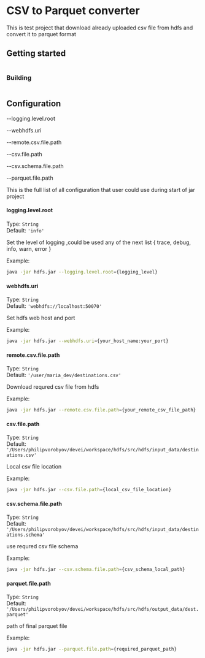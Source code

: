 # CSV to Parquet converter

This is test project that download already uploaded csv file from hdfs and convert it to parquet format

## Getting started


```shell
```

### Building

```shell
```

## Configuration

--logging.level.root

--webhdfs.uri

--remote.csv.file.path

--csv.file.path

--csv.schema.file.path

--parquet.file.path

This is the full list of all configuration that user could use during start of jar project

#### logging.level.root
Type: `String`  
Default: `'info'`

Set the level of logging ,could be used any of the next list { trace, debug, info, warn, error }

Example:
```bash
java -jar hdfs.jar --logging.level.root={logging_level}
```

#### webhdfs.uri
Type: `String`  
Default: `'webhdfs://localhost:50070'`

Set hdfs web host and port

Example:
```bash
java -jar hdfs.jar --webhdfs.uri={your_host_name:your_port}
```

#### remote.csv.file.path
Type: `String`  
Default: `'/user/maria_dev/destinations.csv'`

Download requred csv file from hdfs 

Example:
```bash
java -jar hdfs.jar --remote.csv.file.path={your_remote_csv_file_path}
```

#### csv.file.path
Type: `String`  
Default: `'/Users/philipvorobyov/devei/workspace/hdfs/src/hdfs/input_data/destinations.csv'`

Local csv file location

Example:
```bash
java -jar hdfs.jar --csv.file.path={local_csv_file_location}
```

#### csv.schema.file.path
Type: `String`  
Default: `'/Users/philipvorobyov/devei/workspace/hdfs/src/hdfs/input_data/destinations.schema'`

use requred csv file schema

Example:
```bash
java -jar hdfs.jar --csv.schema.file.path={csv_schema_local_path}
```

#### parquet.file.path
Type: `String`  
Default: `'/Users/philipvorobyov/devei/workspace/hdfs/src/hdfs/output_data/dest.parquet'`

path of final parquet file 

Example:
```bash
java -jar hdfs.jar --parquet.file.path={required_parquet_path}
```
